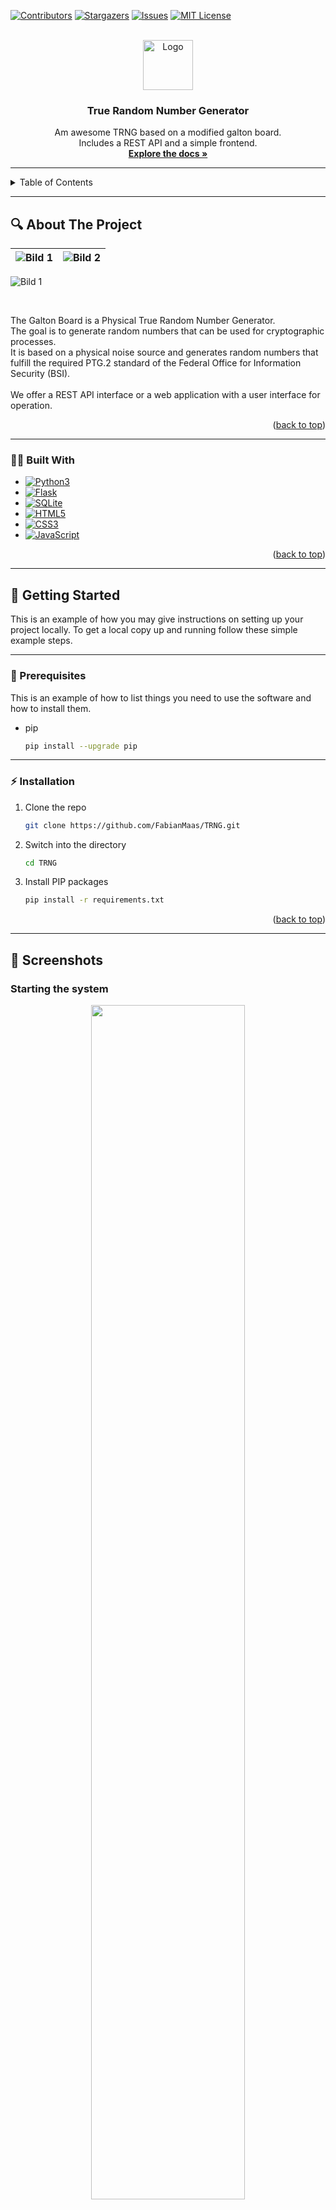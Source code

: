 <!-- Improved compatibility of back to top link: See: https://github.com/othneildrew/Best-README-Template/pull/73 -->
<a name="readme-top"></a>
<!--
*** Thanks for checking out the Best-README-Template. If you have a suggestion
*** that would make this better, please fork the repo and create a pull request
*** or simply open an issue with the tag "enhancement".
*** Don't forget to give the project a star!
*** Thanks again! Now go create something AMAZING! :D
-->

<!-- PROJECT SHIELDS -->
<!--
*** I'm using markdown "reference style" links for readability.
*** Reference links are enclosed in brackets [ ] instead of parentheses ( ).
*** See the bottom of this document for the declaration of the reference variables
*** for contributors-url, forks-url, etc. This is an optional, concise syntax you may use.
*** https://www.markdownguide.org/basic-syntax/#reference-style-links
-->
[![Contributors][contributors-shield]][contributors-url]
[![Stargazers][stars-shield]][stars-url]
[![Issues][issues-shield]][issues-url]
[![MIT License][license-shield]][license-url]



<!-- PROJECT LOGO -->
<br />
<div align="center">
  <a href="https://github.com/FabianMaas/TRNG">
    <img src="static/img/logo.png" alt="Logo" width="80" height="80">
  </a>

<h3 align="center">True Random Number Generator</h3>

  <p align="center">
    Am awesome TRNG based on a modified galton board.<br>
    Includes a REST API and a simple frontend.
    <br />
    <a href="https://github.com/FabianMaas/TRNG"><strong>Explore the docs »</strong></a>
    <br />
  </p>
</div>

---

<!-- TABLE OF CONTENTS -->
<details>
  <summary>Table of Contents</summary>
  <ol>
    <li>
      <a href="#mag-about-the-project">About The Project</a>
      <ul>
        <li><a href="#construction_worker_man-built-with">Built With</a></li>
      </ul>
    </li>
    <li>
      <a href="#runner-getting-started">Getting Started</a>
      <ul>
        <li><a href="#pushpin-prerequisites">Prerequisites</a></li>
        <li><a href="#zap-installation">Installation</a></li>
      </ul>
    </li>
    <li><a href="#thinking-usage">Usage</a></li>
    <li><a href="#scroll-license">License</a></li>
  </ol>
</details>

---

<!-- ABOUT THE PROJECT -->
## :mag: About The Project

| ![Bild 1](static/img/Galton_Board.png) |  ![Bild 2](static/img/galton.gif) |
|:--------------------:|:--------------------:|

![Bild 1](static/img/gui_light.png)

<!-- test 
<div style="display: flex; align-items: center;">
  <img src="static/img/gui_light.png" style="width: 49%;" alt="Beschreibung des Bildes">
  <img src="static/img/gui_dark.png" style="width: 50%; margin-top: auto; margin-bottom: auto;" alt="Beschreibung des Bildes">
</div> 
-->

<br>

The Galton Board is a Physical True Random Number Generator.<br>
The goal is to generate random numbers that can be used for cryptographic processes.<br>
It is based on a physical noise source and generates random numbers that fulfill the required PTG.2 standard of the
Federal Office for Information Security (BSI).<br>
<br> 
We offer a REST API interface or a web application with a user interface for operation.

<p align="right">(<a href="#readme-top">back to top</a>)</p>

---

### :construction_worker_man: Built With
* [![Python3][Python]][Python-url]
* [![Flask][Flask]][Flask-url]
* [![SQLite][SQLite]][SQLite-url]
* [![HTML5][HTML5]][HTML5-url]
* [![CSS3][CSS3]][CSS3-url]
* [![JavaScript][JavaScript]][JavaScript-url]


<p align="right">(<a href="#readme-top">back to top</a>)</p>

---

<!-- GETTING STARTED -->
## :runner: Getting Started

This is an example of how you may give instructions on setting up your project locally.
To get a local copy up and running follow these simple example steps.

---

### :pushpin: Prerequisites

This is an example of how to list things you need to use the software and how to install them.
* pip
  ```sh
  pip install --upgrade pip
  ```
---

### :zap: Installation

1. Clone the repo
   ```sh
   git clone https://github.com/FabianMaas/TRNG.git
   ```
2. Switch into the directory
   ```sh
   cd TRNG
   ```
3. Install PIP packages
   ```sh
   pip install -r requirements.txt
   ```

<p align="right">(<a href="#readme-top">back to top</a>)</p>

---

## :camera_flash: Screenshots

### Starting the system

<p align="center">
  <img width="70%" height="70%" src="static/img/start_system_1.png">
</p>
<br>                                                            
<p align="center">
  <img width="70%" height="70%" src="static/img/start_system_2.png">
</p>
                                                              

### Generating random numbers

<p align="center">
  <img width="70%" height="70%" src="https://i.imgur.com/SDJixBz.png">
</p>

### Exporting the generated random numbers

<p align="center">
  <img width="70%" height="70%" src="https://i.imgur.com/SDJixBz.png">
</p>


---

## :evergreen_tree: Project tree

```text
TRNG
├── LICENSE
├── README.md
├── docs
│   └── models
│       ├── 3D
│       │   ├── GaltonBoard
│       │   │   ├── Corner.stl
│       │   │   ├── Corner_Marble_ Exit.stl
│       │   │   ├── Hopper_ Part_Level_2.stl
│       │   │   ├── Hopper_Part_Level_1.stl
│       │   │   ├── Laser_Diode_Mount.stl
│       │   │   ├── Photoresistor_Mount.stl
│       │   │   └── Tube_Mount.stl
│       │   └── MarblePump
│       │       ├── Base.stl
│       │       ├── Cap_Crankshaft.stl
│       │       ├── Connector_Stepperengine.stl
│       │       ├── Crankshaft.stl
│       │       ├── Housing.stl
│       │       ├── Journal_Crankshaft.stl
│       │       ├── Pins.stl
│       │       ├── Piston.stl
│       │       ├── Slide.stl
│       │       └── Tube_Mount.stl
│       ├── Building_instructions.md
│       └── lasercutter
│           ├── Glas.svg
│           ├── Prototype.svg
│           └── Rutsche.svg
├── hardware
│   ├── gyroscope.py
│   ├── laser_sensor.py
│   └── stepper_engine.py
├── instance
│   └── TRNG.db
├── models
│   └── models.py
├── requirements.txt
├── rest_api.py
├── static
│   ├── css
│   │   └── main.css
│   ├── img
│   │   ├── Galton_Board.png
│   │   ├── galton.gif
│   │   ├── github-mark-white.png
│   │   ├── github-mark.png
│   │   ├── gui_dark.png
│   │   ├── gui_light.png
│   │   ├── logo.png
│   │   └── spinner.gif
│   └── js
│       ├── background.js
│       └── main.js
├── templates
│   └── index.html
└── tests
    └── test_suite.py

16 directories, 43 files
```
---

## [Building instructions](https://github.com/FabianMaas/TRNG/blob/dev/docs/models/Building_instructions.md)

---

<!-- LICENSE -->
## :scroll: License

Distributed under the MIT License. See `LICENSE.txt` for more information.

<p align="right">(<a href="#readme-top">back to top</a>)</p>


<!-- MARKDOWN LINKS & IMAGES -->
<!-- https://www.markdownguide.org/basic-syntax/#reference-style-links -->
[contributors-shield]: https://img.shields.io/github/contributors/FabianMaas/TRNG.svg?style=for-the-badge
[contributors-url]: https://github.com/FabianMaas/TRNG/graphs/contributors
[stars-shield]: https://img.shields.io/github/stars/FabianMaas/TRNG.svg?style=for-the-badge
[stars-url]: https://github.com/FabianMaas/TRNG/stargazers
[issues-shield]: https://img.shields.io/github/issues/FabianMaas/TRNG.svg?style=for-the-badge
[issues-url]: https://github.com/FabianMaas/TRNG/issues
[license-shield]: https://img.shields.io/github/license/FabianMaas/TRNG.svg?style=for-the-badge
[license-url]: https://github.com/FabianMaas/TRNG/blob/master/LICENSE
[gui-light]: static/img/gui_light.png
[gui-dark]: static/img/gui_dark.png
[galton-board]: static/img/Galton_Board.png
[Python]: https://img.shields.io/badge/python-3670A0?style=for-the-badge&logo=python&logoColor=ffdd54
[Python-url]: https://www.python.org/
[Flask]: https://img.shields.io/badge/flask-%23000.svg?style=for-the-badge&logo=flask&logoColor=white
[Flask-url]: https://flask.palletsprojects.com
[SQLite]: https://img.shields.io/badge/sqlite-%2307405e.svg?style=for-the-badge&logo=sqlite&logoColor=white
[SQLite-url]: https://www.sqlite.org
[HTML5]: https://img.shields.io/badge/html5-%23E34F26.svg?style=for-the-badge&logo=html5&logoColor=white
[HTML5-url]: https://www.w3.org/standards/webdesign/htmlcss
[CSS3]: https://img.shields.io/badge/css3-%231572B6.svg?style=for-the-badge&logo=css3&logoColor=white
[CSS3-url]: https://www.w3.org/standards/webdesign/htmlcss
[JavaScript]: https://img.shields.io/badge/javascript-%23323330.svg?style=for-the-badge&logo=javascript&logoColor=%23F7DF1E
[JavaScript-url]: https://www.ecma-international.org/publications-and-standards/standards/ecma-262/
